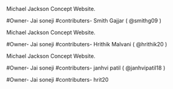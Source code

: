Michael Jackson Concept Website. 

#Owner- 
  Jai soneji
#contributers-
  Smith Gajjar ( @smithg09 ) 
  
  
Michael Jackson Concept Website. 

#Owner- 
  Jai soneji
#contributers-
 Hrithik Malvani ( @hrithik20 ) 
  

 Michael Jackson Concept Website. 

#Owner- 
  Jai soneji
#contributers-
 janhvi patil ( @janhvipatil18 )  
  
#Owner- 
  Jai soneji
#contributers-
hrit20
